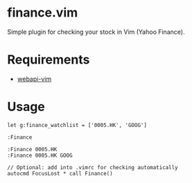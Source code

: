 # finance.vim

Simple plugin for checking your stock in Vim (Yahoo Finance).

# Requirements

- [webapi-vim][]

# Usage

    let g:finance_watchlist = ['0005.HK', 'GOOG']

    :Finance

    :Finance 0005.HK
    :Finance 0005.HK GOOG

    // Optional: add into .vimrc for checking automatically
    autocmd FocusLost * call Finance()

[webapi-vim]: https://github.com/mattn/webapi-vim
